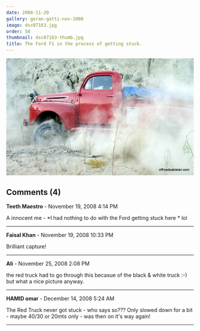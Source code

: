 ```yaml
---
date: 2008-11-20
gallery: goran-gatti-nov-2008
image: dsc07163.jpg
order: 58
thumbnail: dsc07163-thumb.jpg
title: The Ford F1 in the process of getting stuck.
---
```


![The Ford F1 in the process of getting stuck.](./dsc07163.jpg)

<div id="comments">

## Comments (4)

**Teeth Maestro** - November 19, 2008  4:14 PM

A innocent me - *I had nothing to do with the Ford getting stuck here * lol

---

**Faisal Khan** - November 19, 2008 10:33 PM

Brilliant capture!

---

**Ali** - November 25, 2008  2:08 PM

the red truck had to go through this becasue of the black & white truck :-) but what a nice picture anyway.

---

**HAMID omar** - December 14, 2008  5:24 AM

The Red Truck never got stuck - who says so??? Only slowed down for a bit - maybe 40/30 or 20mts only - was then on it's way again!

---

</div>